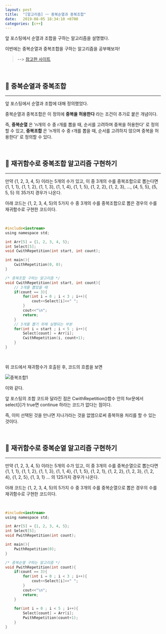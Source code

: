 ```yaml
---
layout: post
title:  "[알고리즘] 〰️ 중복순열과 중복조합"
date:   2019-08-05 18:34:10 +0700
categories: [c++]
---
```


앞 포스팅에서 순열과 조합을 구하는 알고리즘을 설명했다.

이번에는 중복순열과 중복조합을 구하는 알고리즘을 공부해보자!

> --> [참고한 사이트](https://yabmoons.tistory.com/122)

<br>

## 🏁 중복순열과 중복조합
---

앞 포스팅에서 순열과 조합에 대해 정의했었다. 

중복순열과 중복조합은 이 정의에 __중복을 허용한다__ 라는 조건이 추가로 붙은 개념이다.

즉, __중복순열__ 은 'n개의 수 중 r개를 뽑을 때, 순서를 고려하며 중복을 허용한다' 로 정의할 수 있고, __중복조합__ 은 'n개의 수 중 r개를 뽑을 때, 순서를 고려하지 않으며 중복을 허용한다' 로 정의할 수 있다.

<br>

## 🏁 재귀함수로 중복조합 알고리즘 구현하기
---

만약 {1, 2, 3, 4, 5} 이라는 5개의 수가 있고, 이 중 3개의 수를 중복조합으로 뽑는다면 {1, 1, 1}, {1, 1, 2}, {1, 1, 3}, {1, 1, 4}, {1, 1, 5}, {1, 2, 2}, {1, 2, 3}, ..., {4, 5, 5}, {5, 5, 5} 의 35가지 경우가 나온다.

아래 코드는 {1, 2, 3, 4, 5}의 5가지 수 중 3개의 수를 중복조합으로 뽑은 경우의 수를 재귀함수로 구현한 코드이다. 

<br>

~~~c
#include<iostream>
using namespace std;

int Arr[5] = {1, 2, 3, 4, 5};
int Select[5];
void CwithRepetition(int start, int count);

int main(){
	CwithRepetition(0, 0);	
}

/* 중복조합 구하는 알고리즘 */
void CwithRepetition(int start, int count){
	// 3개를 뽑았을 때 
	if(count == 3){
		for(int i = 0 ; i < 3 ; i++){
			cout<<Select[i]<<" ";
		}
		cout<<"\n";
		return;
	}
	// 3개를 뽑기 위해 실행되는 부분 
	for(int i = start ; i < 5 ; i++){
		Select[count] = Arr[i];
		CwithRepetition(i, count+1);
	}
}
~~~

<br>

위 코드에서 재귀함수가 호출된 후, 코드의 흐름을 보면

![중복조합1](https://user-images.githubusercontent.com/31889335/62446345-75771e00-b79d-11e9-8f5a-544c605f02de.jpg)

이와 같다. 

앞 포스팅의 조합 코드와 달라진 점은 CwithRepetition()함수 안의 for문에서 select[i]가 true면 continue 하라는 코드가 없다는 점이다. 

즉, 이미 선택된 것을 만나면 지나가라는 것을 없앰으로써 중복허용 처리를 할 수 있는 것이다.

<br>

## 🏁 재귀함수로 중복순열 알고리즘 구현하기 
---

만약 {1, 2, 3, 4, 5} 이라는 5개의 수가 있고, 이 중 3개의 수를 중복순열으로 뽑는다면 {1, 1, 1}, {1, 1, 2}, {1, 1, 3}, {1, 1, 4}, {1, 1, 5}, {1, 2, 1}, {1, 2, 2}, {1, 2, 3}, {1, 2, 4}, {1, 2, 5}, {1, 3, 1} ... 의 125가지 경우가 나온다.

아래 코드는 {1, 2, 3, 4, 5}의 5가지 수 중 3개의 수를 중복순열으로 뽑은 경우의 수를 재귀함수로 구현한 코드이다. 

<br>

~~~c
#include<iostream>
using namespace std;

int Arr[5] = {1, 2, 3, 4, 5};
int Select[5];
void PwithRepetition(int count);

int main(){
	PwithRepetition(0);
}

/* 중복순열 구하는 알고리즘 */ 
void PwithRepetition(int count){
	if(count == 3){
		for(int i = 0 ; i < 3 ; i++){
			cout<<Select[i]<<" ";
		}
		cout<<"\n";
		return;
	}
	
	for(int i = 0 ; i < 5 ; i++){
		Select[count] = Arr[i];
		PwithRepetition(count+1);
	}
}
~~~